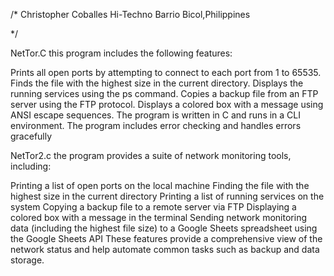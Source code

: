 /*
Christopher Coballes
Hi-Techno Barrio
Bicol,Philippines

*/

NetTor.C this program includes the following features:

Prints all open ports by attempting to connect to each port from 1 to 65535.
Finds the file with the highest size in the current directory.
Displays the running services using the ps command.
Copies a backup file from an FTP server using the FTP protocol.
Displays a colored box with a message using ANSI escape sequences.
The program is written in C and runs in a CLI environment.
The program includes error checking and handles errors gracefully


NetTor2.c the program provides a suite of network monitoring tools, including:

Printing a list of open ports on the local machine
Finding the file with the highest size in the current directory
Printing a list of running services on the system
Copying a backup file to a remote server via FTP
Displaying a colored box with a message in the terminal
Sending network monitoring data (including the highest file size) to a Google Sheets spreadsheet using the Google Sheets API
These features provide a comprehensive view of the network status and help automate common tasks such as backup and data storage.
